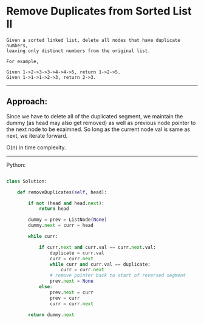 # Remove Duplicates from Sorted List II

    Given a sorted linked list, delete all nodes that have duplicate numbers,
    leaving only distinct numbers from the original list.

    For example,

    Given 1->2->3->3->4->4->5, return 1->2->5.
    Given 1->1->1->2->3, return 2->3.

---

## Approach:

Since we have to delete all of the duplicated segment, we maintain the dummy
(as head may also get removed) as well as previous node pointer to the next
node to be exaimned. So long as the current node val is same as next, we
iterate forward.

O(n) in time complexity.

---

Python:

```python

class Solution:

    def removeDuplicates(self, head):

        if not (head and head.next):
            return head

        dummy = prev = ListNode(None)
        dummy.next = curr = head

        while curr:

            if curr.next and curr.val == curr.next.val:
                duplicate = curr.val
                curr = curr.next
                while curr and curr.val == duplicate:
                    curr = curr.next
                # remove pointer back to start of reversed segment
                prev.next = None
            else:
                prev.next = curr
                prev = curr
                curr = curr.next

        return dummy.next
```
